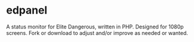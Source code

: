 # edpanel
 A status monitor for Elite Dangerous, written in PHP. Designed for 1080p screens. Fork or download to adjust and/or improve as needed or wanted.
